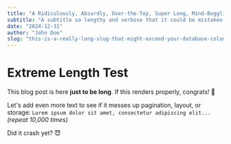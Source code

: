 ```yaml
---
title: "A Ridiculously, Absurdly, Over-the-Top, Super Long, Mind-Bogglingly Extended Blog Post Title That Should Probably Break Something But Hopefully It Won't Because Your Engine Is Awesome!"
subtitle: "A subtitle so lengthy and verbose that it could be mistaken for an entire essay, filled with unnecessary words and phrases, stretching on endlessly into the abyss of text processing."
date: "2024-12-31"
author: "John Doe"
slug: "this-is-a-really-long-slug-that-might-exceed-your-database-column-limit-or-break-your-routing-system-because-it-just-keeps-going-and-going-and-going"
---
```


# Extreme Length Test

This blog post is here **just to be long**. If this renders properly, congrats! 🎉

Let's add even more text to see if it messes up pagination, layout, or storage:
`Lorem ipsum dolor sit amet, consectetur adipiscing elit...` _(repeat 10,000 times)_

Did it crash yet? 😈

